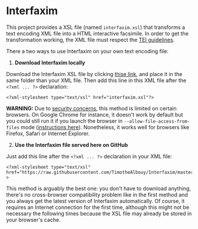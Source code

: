 # Interfaxim
This project provides a XSL file (named `interfaxim.xsl`) that transforms a text encoding XML file into a HTML interactive facsimile. In order to get the transformation working, the XML file must respect the [TEI guidelines][1].

There a two ways to use Interfaxim on your own text encoding file:

1. **Download Interfaxim locally**

Download the Interfaxim XSL file by clicking <a href="https://raw.githubusercontent.com/TimotheAlbouy/Interfaxim/master/interfaxim.xsl" download>thise link</a>, and place it in the same folder than your XML file. Then add this line in this XML file after the `<?xml ... ?>` declaration:

    <?xml-stylesheet type="text/xsl" href="interfaxim.xsl"?>

**WARNING:** Due to [security concerns][3], this method is limited on certain browsers. On Google Chrome for instance, it doesn't work by default but you could still run it if you launch the browser in `--allow-file-access-from-files` mode ([instructions here][4]). Nonetheless, it works well for browsers like Firefox, Safari or Internet Explorer.

2. **Use the Interfaxim file served here on GitHub**

Just add this line after the `<?xml ... ?>` declaration in your XML file:

    <?xml-stylesheet type="text/xsl" href="https://raw.githubusercontent.com/TimotheAlbouy/Interfaxim/master/interfaxim.xsl"?>

This method is arguably the best one: you don't have to download anything, there's no cross-browser compatibility problem like in the first method and you always get the latest version of Interfaxim automatically. Of course, it requires an Internet connection for the first time, although this might not be necessary the following times because the XSL file may already be stored in your browser's cache.

  [1]: http://www.tei-c.org/release/doc/tei-p5-doc/en/html/
  [2]: https://raw.githubusercontent.com/TimotheAlbouy/Interfaxim/master/interfaxim.xsl
  [3]: https://blog.chromium.org/2008/12/security-in-depth-local-web-pages.html
  [4]: http://www.chrome-allow-file-access-from-file.com/
